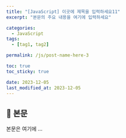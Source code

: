 ```yaml
---
title: "[JavaScript] 이곳에 제목을 입력하세요11"
excerpt: "본문의 주요 내용을 여기에 입력하세요"

categories:
  - JavaScript
tags:
  - [tag1, tag2]

permalink: /js/post-name-here-3

toc: true
toc_sticky: true

date: 2023-12-05
last_modified_at: 2023-12-05
---
```


## 🦥 본문

본문은 여기에 ...
